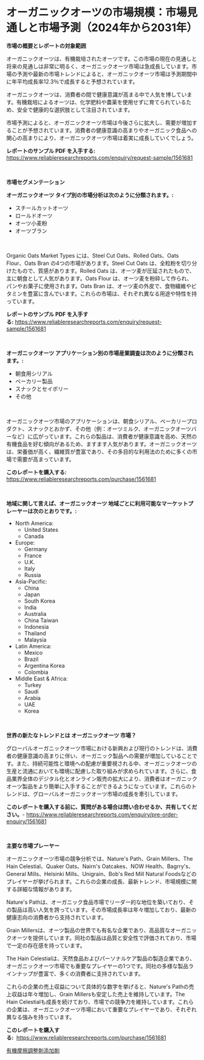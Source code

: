 <p><h1>オーガニックオーツの市場規模：市場見通しと市場予測（2024年から2031年）</h1></p><p><strong>市場の概要とレポートの対象範囲</strong></p>
<p><p>オーガニックオーツは、有機栽培されたオーツです。この市場の現在の見通しと将来の見通しは非常に明るく、オーガニックオーツ市場は急成長しています。市場の予測や最新の市場トレンドによると、オーガニックオーツ市場は予測期間中に年平均成長率12.3％で成長すると予想されています。</p><p>オーガニックオーツは、消費者の間で健康意識が高まる中で人気を博しています。有機栽培によるオーツは、化学肥料や農薬を使用せずに育てられているため、安全で健康的な選択肢として注目されています。</p><p>市場予測によると、オーガニックオーツ市場は今後さらに拡大し、需要が増加することが予想されています。消費者の健康意識の高まりやオーガニック食品への関心の高まりにより、オーガニックオーツ市場は着実に成長していくでしょう。</p></p>
<p><strong>レポートのサンプル PDF を入手する:</strong> <a href="https://www.reliableresearchreports.com/enquiry/request-sample/1561681">https://www.reliableresearchreports.com/enquiry/request-sample/1561681</a></p>
<p>&nbsp;</p>
<p><strong>市場セグメンテーション</strong></p>
<p><strong>オーガニックオーツ タイプ別の市場分析は次のように分類されます。:</strong></p>
<p><ul><li>スチールカットオーツ</li><li>ロールドオーツ</li><li>オーツ小麦粉</li><li>オーツブラン</li></ul></p>
<p>&nbsp;</p>
<p><p>Organic Oats Market Types には、Steel Cut Oats、Rolled Oats、Oats Flour、Oats Bran の4つの市場があります。Steel Cut Oats は、全粒粉を切り分けたもので、質感があります。Rolled Oats は、オーツ麦が圧延されたもので、主に朝食として人気があります。Oats Flour は、オーツ麦を粉砕して作られ、パンやお菓子に使用されます。Oats Bran は、オーツ麦の外皮で、食物繊維やビタミンを豊富に含んでいます。これらの市場は、それぞれ異なる用途や特性を持っています。</p></p>
<p><strong>レポートのサンプル PDF を入手する:</strong>&nbsp;<a href="https://www.reliableresearchreports.com/enquiry/request-sample/1561681">https://www.reliableresearchreports.com/enquiry/request-sample/1561681</a></p>
<p>&nbsp;</p>
<p><strong> オーガニックオーツ アプリケーション別の市場産業調査は次のように分類されます。:</strong></p>
<p><ul><li>朝食用シリアル</li><li>ベーカリー製品</li><li>スナックとセイボリー</li><li>その他</li></ul></p>
<p>&nbsp;</p>
<p><p>オーガニックオーツ市場のアプリケーションは、朝食シリアル、ベーカリープロダクト、スナックとおかず、その他（例：オーツミルク、オーガニックオーツバーなど）に広がっています。これらの製品は、消費者が健康意識を高め、天然の有機食品を好む傾向があるため、ますます人気があります。オーガニックオーツは、栄養価が高く、繊維質が豊富であり、その多目的な利用法のために多くの市場で需要が高まっています。</p></p>
<p><strong>このレポートを購入する:</strong>&nbsp; <a href="https://www.reliableresearchreports.com/purchase/1561681">https://www.reliableresearchreports.com/purchase/1561681</a></p>
<p>&nbsp;</p>
<p><strong>地域に関して言えば、オーガニックオーツ 地域ごとに利用可能なマーケットプレーヤーは次のとおりです。:</strong></p>
<p><ul>
    <li>
        North America:
        <ul>
            <li>United States</li>
            <li>Canada</li>
        </ul>
    </li>
    <li>
        Europe:
        <ul>
            <li>Germany</li>
            <li>France</li>
            <li>U.K.</li>
            <li>Italy</li>
            <li>Russia</li>
        </ul>
    </li>
    <li>
        Asia-Pacific:
        <ul>
            <li>China</li>
            <li>Japan</li>
            <li>South Korea</li>
            <li>India</li>
            <li>Australia</li>
            <li>China Taiwan</li>
            <li>Indonesia</li>
            <li>Thailand</li>
            <li>Malaysia</li>
        </ul>
    </li>
    <li>
        Latin America:
        <ul>
            <li>Mexico</li>
            <li>Brazil</li>
            <li>Argentina Korea</li>
            <li>Colombia</li>
        </ul>
    </li>
    <li>
        Middle East & Africa:
        <ul>
            <li>Turkey</li>
            <li>Saudi</li>
            <li>Arabia</li>
            <li>UAE</li>
            <li>Korea</li>
        </ul>
    </li>
    </ul></p>
<p>&nbsp;</p>
<p><strong>世界の新たなトレンドとは オーガニックオーツ 市場？</strong></p>
<p><p>グローバルオーガニックオーツ市場における新興および現行のトレンドは、消費者の健康意識の高まりに伴い、オーガニック製品への需要が増加していることです。また、持続可能性と環境への配慮が重要視される中、オーガニックオーツの生産と流通においても環境に配慮した取り組みが求められています。さらに、食品業界全体のデジタル化とオンライン販売の拡大により、消費者はオーガニックオーツ製品をより簡単に入手することができるようになっています。これらのトレンドは、グローバルオーガニックオーツ市場の成長を牽引しています。</p></p>
<p><strong>このレポートを購入する前に、質問がある場合は問い合わせるか、共有してください。</strong>- <a href="https://www.reliableresearchreports.com/enquiry/pre-order-enquiry/1561681">https://www.reliableresearchreports.com/enquiry/pre-order-enquiry/1561681</a></p>
<p>&nbsp;</p>
<p><strong>主要な市場プレーヤー</strong></p>
<p><p>オーガニックオーツ市場の競争分析では、Nature's Path、Grain Millers、The Hain Celestial、Quaker Oats、Nairn's Oatcakes、NOW Health、Bagrry's、General Mills、Helsinki Mills、Unigrain、Bob's Red Mill Natural Foodsなどのプレイヤーが挙げられます。これらの企業の成長、最新トレンド、市場規模に関する詳細な情報があります。</p><p>Nature's Pathは、オーガニック食品市場でリーダー的な地位を築いており、その製品は高い人気を誇っています。その市場成長率は年々増加しており、最新の健康志向の消費者から支持されています。</p><p>Grain Millersは、オーツ製品の世界でも有名な企業であり、高品質なオーガニックオーツを提供しています。同社の製品は品質と安全性で評価されており、市場で一定の存在感を持っています。</p><p>The Hain Celestialは、天然食品およびパーソナルケア製品の製造企業であり、オーガニックオーツ市場でも重要なプレイヤーの1つです。同社の多様な製品ラインナップが豊富で、多くの消費者に支持されています。</p><p>これらの企業の売上収益について具体的な数字を挙げると、Nature's Pathの売上収益は年々増加し、Grain Millersも安定した売上を維持しています。The Hain Celestialも成長を続けており、市場での競争力を維持しています。これらの企業は、オーガニックオーツ市場において重要なプレイヤーであり、それぞれ異なる強みを持っています。</p></p>
<p><strong>このレポートを購入する:</strong>&nbsp;&nbsp;<a href="https://www.reliableresearchreports.com/purchase/1561681">https://www.reliableresearchreports.com/purchase/1561681</a></p>
<p><p><a href="https://github.com/SarahFahey88/Market-Research-Report-List-1/blob/main/56729296205.md">有機摩擦調整剤添加剤</a></p></p>